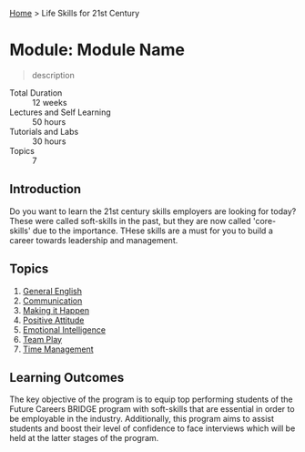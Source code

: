 [Home](../README.md) > Life Skills for 21st Century

# Module: Module Name

> description

<dl>
<dt>Total Duration</dt>
<dd>12  weeks</dd>
<dt>Lectures and Self Learning</dt>
<dd>50  hours</dd>
<dt>Tutorials and Labs</dt>
<dd>30  hours</dd>
<dt>Topics</dt>
<dd>7</dd>
</dl>

## Introduction

Do you want to learn the 21st century skills employers are looking for today? These were called soft-skills in the past, but they are now called 'core-skills' due to the importance. THese skills are a must for you to build a career towards leadership and management.

## Topics

1. [General English](./01-general-english.md)
1. [Communication](./02-communication.md)
1. [Making it Happen](./03-making-it-happen.md)
1. [Positive Attitude](./04-positive-attitude.md)
1. [Emotional Intelligence](./05-emotional-intelligence.md)
1. [Team Play](./06-team-play.md)
1. [Time Management](./07-time-management.md)

## Learning Outcomes

The key objective of the program is to equip top performing students of the Future Careers BRIDGE program with soft-skills that are essential in order to be employable in the industry. Additionally, this program aims to assist students and boost their level of confidence to face interviews which will be held at the latter stages of the program.
